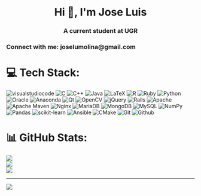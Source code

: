 <h1 align="center">Hi 👋, I'm Jose Luis</h1>
<h3 align="center">A current student at UGR</h3>

<h3 align="left">Connect with me: joselumolina@gmail.com </h3>
<p align="left">
</p>

# 💻 Tech Stack:
![visualstudiocode](https://img.shields.io/badge/vscode-%2300599C.svg?style=for-the-badge&logo=visualstudiocode&logoColor=white)
![C](https://img.shields.io/badge/c-%2300599C.svg?style=for-the-badge&logo=c&logoColor=white) ![C++](https://img.shields.io/badge/c++-%2300599C.svg?style=for-the-badge&logo=c%2B%2B&logoColor=white) ![Java](https://img.shields.io/badge/java-%23ED8B00.svg?style=for-the-badge&logo=java&logoColor=white) ![LaTeX](https://img.shields.io/badge/latex-%23008080.svg?style=for-the-badge&logo=latex&logoColor=white) ![R](https://img.shields.io/badge/r-%23276DC3.svg?style=for-the-badge&logo=r&logoColor=white) ![Ruby](https://img.shields.io/badge/ruby-%23CC342D.svg?style=for-the-badge&logo=ruby&logoColor=white) ![Python](https://img.shields.io/badge/python-3670A0?style=for-the-badge&logo=python&logoColor=ffdd54) ![Oracle](https://img.shields.io/badge/Oracle-F80000?style=for-the-badge&logo=oracle&logoColor=white) ![Anaconda](https://img.shields.io/badge/Anaconda-%2344A833.svg?style=for-the-badge&logo=anaconda&logoColor=white) ![Qt](https://img.shields.io/badge/Qt-%23217346.svg?style=for-the-badge&logo=Qt&logoColor=white) ![OpenCV](https://img.shields.io/badge/opencv-%23white.svg?style=for-the-badge&logo=opencv&logoColor=white) ![jQuery](https://img.shields.io/badge/jquery-%230769AD.svg?style=for-the-badge&logo=jquery&logoColor=white) ![Rails](https://img.shields.io/badge/rails-%23CC0000.svg?style=for-the-badge&logo=ruby-on-rails&logoColor=white) ![Apache](https://img.shields.io/badge/apache-%23D42029.svg?style=for-the-badge&logo=apache&logoColor=white) ![Apache Maven](https://img.shields.io/badge/Apache%20Maven-C71A36?style=for-the-badge&logo=Apache%20Maven&logoColor=white) ![Nginx](https://img.shields.io/badge/nginx-%23009639.svg?style=for-the-badge&logo=nginx&logoColor=white) ![MariaDB](https://img.shields.io/badge/MariaDB-003545?style=for-the-badge&logo=mariadb&logoColor=white) ![MongoDB](https://img.shields.io/badge/MongoDB-%234ea94b.svg?style=for-the-badge&logo=mongodb&logoColor=white) ![MySQL](https://img.shields.io/badge/mysql-%2300f.svg?style=for-the-badge&logo=mysql&logoColor=white) ![NumPy](https://img.shields.io/badge/numpy-%23013243.svg?style=for-the-badge&logo=numpy&logoColor=white) ![Pandas](https://img.shields.io/badge/pandas-%23150458.svg?style=for-the-badge&logo=pandas&logoColor=white) ![scikit-learn](https://img.shields.io/badge/scikit--learn-%23F7931E.svg?style=for-the-badge&logo=scikit-learn&logoColor=white) ![Ansible](https://img.shields.io/badge/ansible-%231A1918.svg?style=for-the-badge&logo=ansible&logoColor=white) ![CMake](https://img.shields.io/badge/CMake-%23008FBA.svg?style=for-the-badge&logo=cmake&logoColor=white) ![Git](https://img.shields.io/badge/GIT-%23E34F26.svg?style=for-the-badge&logo=git&logoColor=white) ![Github](https://img.shields.io/badge/GIThub-%231A1918.svg?style=for-the-badge&logo=github&logoColor=white)
# 📊 GitHub Stats:
![](https://github-readme-stats.vercel.app/api?username=JoseLu201&theme=dark&hide_border=false&include_all_commits=false&count_private=false)<br/>
![](https://github-readme-streak-stats.herokuapp.com/?user=JoseLu201&theme=dark&hide_border=false)<br/>
![](https://github-readme-stats.vercel.app/api/top-langs/?username=JoseLu201&theme=dark&hide_border=false&include_all_commits=false&count_private=false&layout=compact)

---
[![](https://visitcount.itsvg.in/api?id=JoseLu201&icon=0&color=0)](https://visitcount.itsvg.in)

<!-- Proudly created with GPRM ( https://gprm.itsvg.in ) -->
